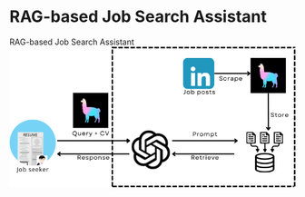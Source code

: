 # RAG-based Job Search Assistant
RAG-based Job Search Assistant
![Overview RAG-based job search assistant architecture](doc/overview.png)
